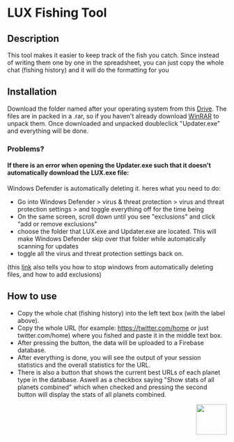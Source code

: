 # LUX Fishing Tool

## Description

This tool makes it easier to keep track of the fish you catch. Since instead of writing them one by one in the spreadsheet, you can just copy the whole chat (fishing history) and it will do the formatting for you


## Installation 

Download the folder named after your operating system from this <a href = "https://drive.google.com/drive/folders/1jB0DPZG3YD96eNX0ljwyOTVxWFvShqCZ?usp=sharing">Drive</a>. The files are in packed in a .rar, so if you haven't already download <a href = "https://www.win-rar.com/">WinRAR</a> to unpack them.
Once downloaded and unpacked doubleclick "Updater.exe" and everything will be done. 

### Problems? 
#### If there is an error when opening the Updater.exe such that it doesn't automatically download the LUX.exe file:

Windows Defender is automatically deleting it. heres what you need to do:
- Go into Windows Defender > virus & threat protection > virus and threat protection settings > and toggle everything off for the time being
- On the same screen, scroll down until you see "exclusions" and click "add or remove exclusions"
- choose the folder that LUX.exe and Updater.exe are located. This will make Windows Defender skip over that folder while automatically scanning for updates
- toggle all the virus and threat protection settings back on. 

(this <a href = "https://www.easeus.com/computer-instruction/stop-windows-10-from-deleting-files-without-asking.html">link</a> also tells you how to stop windows from automatically deleting files, and how to add exclusions)


## How to use
- Copy the whole chat (fishing history) into the left text box (with the label above).   
- Copy the whole URL (for example: https://twitter.com/home or just twitter.com/home) where you fished and paste it in the middle text box. 
- After pressing the button, the data will be uploaded to a Firebase database.
- After everything is done, you will see the output of your session statistics and the overall statistics for the URL.
- There is also a button that shows the current best URLs of each planet type in the database. Aswell as a checkbox saying "Show stats of all planets combined" which when checked and pressing the second button will display the stats of all planets combined.   

<a href="https://thelocaluniverse.com/"><img align="right" src="https://odyssey-web-cdn.s3.us-west-1.amazonaws.com/assets/lux-logo-square.png" width="70"></a>
